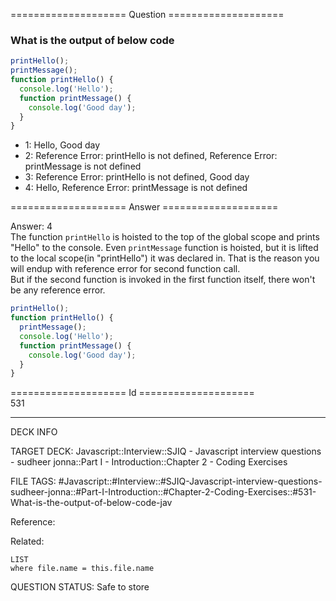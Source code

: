 ==================== Question ====================  

### What is the output of below code

```javascript
printHello();
printMessage();
function printHello() {
  console.log('Hello');
  function printMessage() {
    console.log('Good day');
  }
}
```

- 1: Hello, Good day
- 2: Reference Error: printHello is not defined, Reference Error: printMessage
  is not defined
- 3: Reference Error: printHello is not defined, Good day
- 4: Hello, Reference Error: printMessage is not defined  

==================== Answer ====================  

Answer: 4  
The function `printHello` is hoisted to the top of the global scope and prints
"Hello" to the console. Even `printMessage` function is hoisted, but it is
lifted to the local scope(in "printHello") it was declared in. That is the
reason you will endup with reference error for second function call.  
But if the second function is invoked in the first function itself, there won't
be any reference error.

```javascript
printHello();
function printHello() {
  printMessage();
  console.log('Hello');
  function printMessage() {
    console.log('Good day');
  }
}
```

==================== Id ====================  
531

---

DECK INFO

TARGET DECK: Javascript::Interview::SJIQ - Javascript interview questions - sudheer jonna::Part I - Introduction::Chapter 2 - Coding Exercises

FILE TAGS: #Javascript::#Interview::#SJIQ-Javascript-interview-questions-sudheer-jonna::#Part-I-Introduction::#Chapter-2-Coding-Exercises::#531-What-is-the-output-of-below-code-jav

Reference:

Related:

```dataview
LIST
where file.name = this.file.name
```

QUESTION STATUS: Safe to store

